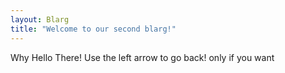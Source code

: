 ```yaml
---
layout: Blarg
title: "Welcome to our second blarg!"
---
```

Why Hello There!
Use the left arrow to go back! only if you want